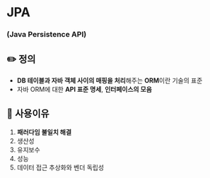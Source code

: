 # JPA
### (Java Persistence API)

## ✏️ 정의
- **DB 테이블과 자바 객체 사이의 매핑을 처리**해주는 **ORM**이란 기술의 표준
- 자바 ORM에 대한 **API 표준 명세**, **인터페이스의 모음**

## 🤔 사용이유
1. **패러다임 불일치 해결**
2. 생산성
3. 유지보수
4. 성능
5. 데이터 접근 추상화와 벤더 독립성
